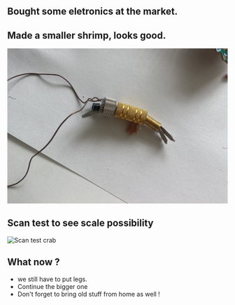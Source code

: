 ## Bought some eletronics at the market.
## Made a smaller shrimp, looks good.
![SmallShrimp](images/smallShrimpB-01.jpg)

## Scan test to see scale possibility
![Scan test crab](scanTests-Crab-01.jpg)

## What now ?
- we still have to put legs. 
- Continue the bigger one
- Don't forget to bring old stuff from home as well !